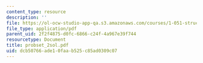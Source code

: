```yaml
---
content_type: resource
description: ''
file: https://ol-ocw-studio-app-qa.s3.amazonaws.com/courses/1-051-structural-engineering-design-fall-2003/dcb50766ade10faab525c85ad0309c07_probset_2sol.pdf
file_type: application/pdf
parent_uid: 2f2f4875-d0fc-6866-c24f-4a967e39f744
resourcetype: Document
title: probset_2sol.pdf
uid: dcb50766-ade1-0faa-b525-c85ad0309c07
---
```

